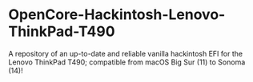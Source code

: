 # OpenCore-Hackintosh-Lenovo-ThinkPad-T490
A repository of an up-to-date and reliable vanilla hackintosh EFI for the Lenovo ThinkPad T490; compatible from macOS Big Sur (11) to Sonoma (14)!
